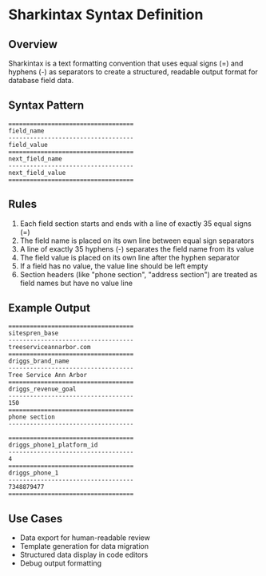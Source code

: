 # Sharkintax Syntax Definition

## Overview
Sharkintax is a text formatting convention that uses equal signs (=) and hyphens (-) as separators to create a structured, readable output format for database field data.

## Syntax Pattern

```
===================================
field_name
-----------------------------------
field_value
===================================
next_field_name
-----------------------------------
next_field_value
===================================
```

## Rules
1. Each field section starts and ends with a line of exactly 35 equal signs (=)
2. The field name is placed on its own line between equal sign separators
3. A line of exactly 35 hyphens (-) separates the field name from its value
4. The field value is placed on its own line after the hyphen separator
5. If a field has no value, the value line should be left empty
6. Section headers (like "phone section", "address section") are treated as field names but have no value line

## Example Output

```
===================================
sitespren_base
-----------------------------------
treeserviceannarbor.com
===================================
driggs_brand_name
-----------------------------------
Tree Service Ann Arbor
===================================
driggs_revenue_goal
-----------------------------------
150
===================================
phone section
-----------------------------------

===================================
driggs_phone1_platform_id
-----------------------------------
4
===================================
driggs_phone_1
-----------------------------------
7348879477
===================================
```

## Use Cases
- Data export for human-readable review
- Template generation for data migration
- Structured data display in code editors
- Debug output formatting